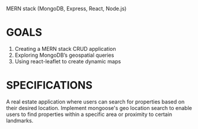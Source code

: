 MERN stack (MongoDB, Express, React, Node.js)

# GOALS
1.	Creating a MERN stack CRUD application 
2.	Exploring MongoDB’s geospatial queries
3.	Using react-leaflet to create dynamic maps

# SPECIFICATIONS
A real estate application where users can search for properties based on their desired location. Implement mongoose's geo location search to enable users to find properties within a specific area or proximity to certain landmarks.


